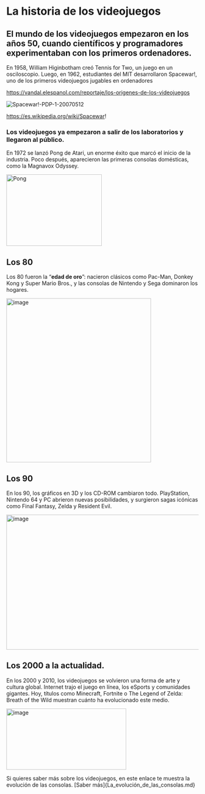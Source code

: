# La historia de los videojuegos
## El mundo de los videojuegos empezaron en los años 50, cuando científicos y programadores experimentaban con los primeros ordenadores.
En 1958, William Higinbotham creó Tennis for Two, un juego en un osciloscopio. Luego, en 1962, estudiantes del MIT desarrollaron Spacewar!, uno de los primeros videojuegos jugables en ordenadores

https://vandal.elespanol.com/reportaje/los-origenes-de-los-videojuegos

![Spacewar!-PDP-1-20070512](https://github.com/user-attachments/assets/771a8df2-f15a-47f5-b557-6389c982e4a9)

https://es.wikipedia.org/wiki/Spacewar!

### Los videojuegos ya empezaron a salir de los laboratorios y llegaron al público.
En 1972 se lanzó Pong de Atari, un enorme éxito que marcó el inicio de la industria. Poco después, aparecieron las primeras consolas domésticas, como la Magnavox Odyssey.

<img width="250" height="187" alt="Pong" src="https://github.com/user-attachments/assets/0ae226b6-cad0-4df5-ae43-c13b20a38187" />

## Los 80
Los 80 fueron la “**edad de oro**”: nacieron clásicos como Pac-Man, Donkey Kong y Super Mario Bros., y las consolas de Nintendo y Sega dominaron los hogares.

<img width="379" height="429" alt="image" src="https://github.com/user-attachments/assets/507e6905-e7d9-4517-a3e4-547af6798ed3" />

## Los 90
En los 90, los gráficos en 3D y los CD-ROM cambiaron todo. PlayStation, Nintendo 64 y PC abrieron nuevas posibilidades, y surgieron sagas icónicas como Final Fantasy, Zelda y Resident Evil.

<img width="616" height="353" alt="image" src="https://github.com/user-attachments/assets/4aee4f3c-2e7d-4b03-a606-9cefbb964e10" />


## Los 2000 a la actualidad.
En los 2000 y 2010, los videojuegos se volvieron una forma de arte y cultura global. Internet trajo el juego en línea, los eSports y comunidades gigantes. Hoy, títulos como Minecraft, Fortnite o The Legend of Zelda: Breath of the Wild muestran cuánto ha evolucionado este medio.



<img width="314" height="160" alt="image" src="https://github.com/user-attachments/assets/4a36ff31-1c28-4ade-b52d-c2e7b1f23399" />


Si quieres saber más sobre los videojuegos, en este enlace te muestra la evolución de las consolas. 
[Saber más]{La_evolución_de_las_consolas.md}
